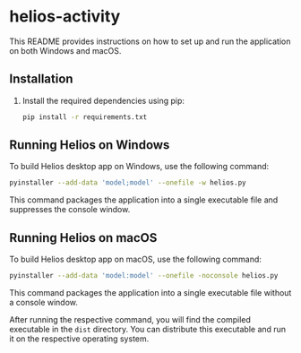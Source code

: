 # helios-activity

This README provides instructions on how to set up and run the application on both Windows and macOS.

## Installation

1. Install the required dependencies using pip:

    ```bash
    pip install -r requirements.txt
    ```

## Running Helios on Windows

To build Helios desktop app on Windows, use the following command:

```bash
pyinstaller --add-data 'model;model' --onefile -w helios.py
```

This command packages the application into a single executable file and suppresses the console window.

## Running Helios on macOS

To build Helios desktop app on macOS, use the following command:

```bash
pyinstaller --add-data 'model:model' --onefile -noconsole helios.py
```

This command packages the application into a single executable file without a console window.

After running the respective command, you will find the compiled executable in the `dist` directory. You can distribute this executable and run it on the respective operating system.

